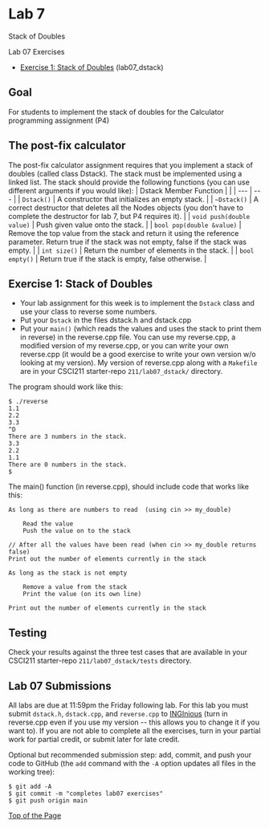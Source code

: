 # Lab 7

Stack of Doubles

Lab 07 Exercises
* [Exercise 1: Stack of Doubles](#exercise-1-stack-of-doubles) (lab07_dstack)

## Goal

For students to implement the stack of doubles for the Calculator programming assignment (P4)

## The post-fix calculator

The post-fix calculator assignment requires that you implement a stack of doubles (called class Dstack). The stack must be implemented using a linked list. The stack should provide the following functions (you can use different arguments if you would like):
| Dstack Member Function |  |
| --- | --- |
| `Dstack()` | A constructor that initializes an empty stack. |
| `~Dstack()` | A correct destructor that deletes all the Nodes objects (you don't have to complete the destructor for lab 7, but P4 requires it). |
| `void push(double value)` | Push given value onto the stack. |
| `bool pop(double &value)` | Remove the top value from the stack and return it using the reference parameter. Return true if the stack was not empty, false if the stack was empty. |
| `int size()` | Return the number of elements in the stack. |
| `bool empty()` | Return true if the stack is empty, false otherwise. |



## Exercise 1: Stack of Doubles

* Your lab assignment for this week is to implement the `Dstack` class and use your class to reverse some numbers.
* Put your `Dstack` in the files dstack.h and dstack.cpp
* Put your `main()` (which reads the values and uses the stack to print them in reverse) in the reverse.cpp file. You can use my reverse.cpp, a modified version of my reverse.cpp, or you can write your own reverse.cpp (it would be a good exercise to write your own version w/o looking at my version). My version of reverse.cpp along with a `Makefile` are in your CSCI211 starter-repo `211/lab07_dstack/` directory.<br>

The program should work like this:
```
$ ./reverse
1.1
2.2
3.3
^D
There are 3 numbers in the stack.
3.3
2.2
1.1
There are 0 numbers in the stack.
$
```

The main() function (in reverse.cpp), should include code that works like this:
```
As long as there are numbers to read  (using cin >> my_double)

    Read the value
    Push the value on to the stack

// After all the values have been read (when cin >> my_double returns false)
Print out the number of elements currently in the stack

As long as the stack is not empty

    Remove a value from the stack
    Print the value (on its own line)

Print out the number of elements currently in the stack
```

## Testing

Check your results against the three test cases that are available in your CSCI211 starter-repo `211/lab07_dstack/tests` directory.

## Lab 07 Submissions

All labs are due at 11:59pm the Friday following lab. For this lab you must submit `dstack.h`, `dstack.cpp`, and `reverse.cpp` to [INGInious](https://inginious.csuchico.edu/) (turn in reverse.cpp even if you use my version -- this allows you to change it if you want to). If you are not able to complete all the exercises, turn in your partial work for partial credit, or submit later for late credit.<br>

Optional but recommended submission step: add, commit, and push your code to GitHub (the `add` command with the `-A` option updates all files in the working tree):
```
$ git add -A
$ git commit -m "completes lab07 exercises"
$ git push origin main
```

[Top of the Page](#lab-7)
